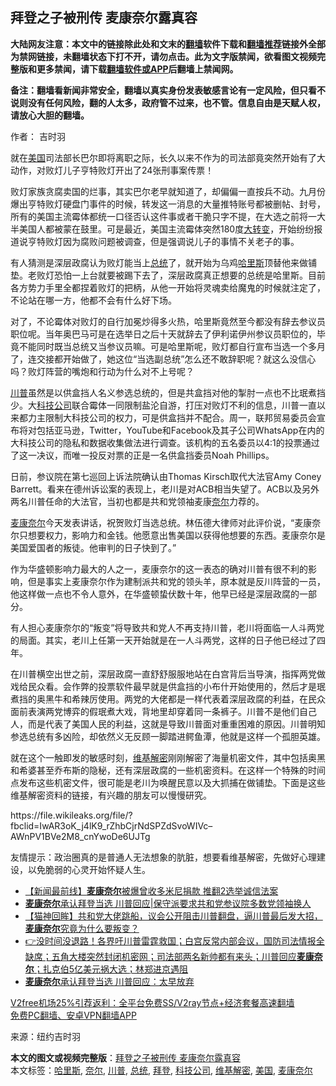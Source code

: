  <h2>拜登之子被刑传 麦康奈尔露真容</h2> <p class="notice"><b>大陆网友注意：本文中的链接除此处和文末的<a href="https://github.com/bannedbook/fanqiang" >翻墙</a>软件下载和<a href="https://github.com/killgcd/justmysocks/blob/master/README.md">翻墙推荐</a>链接外全部为禁网链接，未翻墙状态下打不开，请勿点击。此为文字版禁闻，欲看图文视频完整版和更多禁闻，请下载<a href="https://github.com/bannedbook/fanqiang">翻墙软件或APP</a>后翻墙上禁闻网。</p><p>备注：翻墙看新闻非常安全，翻墙以真实身份发表敏感言论有一定风险，但只看不说则没有任何风险，翻的人太多，政府管不过来，也不管。信息自由是天赋人权，请放心大胆的翻墙。</b></p>  <div class="entry"> <p>作者： 吉时羽</p> <p>就在<a href="https://www.bannedbook.org/bnews/tag/%e7%be%8e%e5%9b%bd/" class="st_tag internal_tag" rel="tag" title="标签 美国 下的日志">美国</a>司法部长巴尔即将离职之际，长久以来不作为的司法部竟突然开始有了大动作，对败灯儿子亨特败灯开出了24张刑事案传票！</p> <p>败灯家族贪腐卖国的烂事，其实巴尔老早就知道了，却偏偏一直按兵不动。九月份爆出亨特败灯硬盘门事件的时候，转发这一消息的大量推特账号都被删帖、封号，所有的美国主流霉体都统一口径否认这件事或者干脆只字不提，在大选之前将一大半美国人都被蒙在鼓里。可是最近，美国主流霉体突然180度<span class='wp_keywordlink'><a href="https://www.bannedbook.org/forum2/topic893.html" title="大转变  后共产主义与后社会主义研究" target="_blank">大转变</a></span>，开始纷纷报道说亨特败灯因为腐败问题被调查，但是强调说儿子的事情不关老子的事。</p>  <p>有人猜测是深层政腐认为败灯能当上<a href="https://www.bannedbook.org/bnews/tag/%e6%80%bb%e7%bb%9f/" class="st_tag internal_tag" rel="tag" title="标签 总统 下的日志">总统</a>了，就开始为乌鸡<a href="https://www.bannedbook.org/bnews/tag/%E5%93%88%E9%87%8C%E6%96%AF/" class="st_tag internal_tag" rel="tag" title="标签 哈里斯 下的日志">哈里斯</a>顶替他来做铺垫。老败灯恐怕一上台就要被踢下去了，深层政腐真正想要的总统是哈里斯。目前各方势力手里全都捏着败灯的把柄，从他一开始将灵魂卖给魔鬼的时候就注定了，不论站在哪一方，他都不会有什么好下场。</p> <p>对了，不论霉体对败灯的自行加冕炒得多火热，哈里斯竟然至今都没有辞去参议员职位呢。当年奥巴马可是在选举日之后十天就辞去了伊利诺伊州参议员职位的，毕竟不能同时既当总统又当参议员嘛。可是哈里斯呢，败灯都自行宣布当选一个多月了，连交接都开始做了，她这位“当选副总统”怎么还不敢辞职呢？就这么没信心吗？败灯阵营的嘴炮和行动为什么对不上号呢？</p> <p><a href="https://www.bannedbook.org/bnews/tag/%e5%b7%9d%e6%99%ae/" class="st_tag internal_tag" rel="tag" title="标签 川普 下的日志">川普</a>虽然是以供盒挡人名义参选总统的，但是共盒挡对他的掣肘一点也不比珉煮挡少。大<a href="https://www.bannedbook.org/bnews/tag/%E7%A7%91%E6%8A%80%E5%85%AC%E5%8F%B8/" class="st_tag internal_tag" rel="tag" title="标签 科技公司 下的日志">科技公司</a>联合霉体一同限制盐沦自游，打压对败灯不利的信息，川普一直以来都力主限制大科技公司的权力，可是供盒挡并不配合。周一，联邦贸易委员会宣布将对包括亚马逊，Twitter，YouTube和Facebook及其子公司WhatsApp在内的大科技公司的隐私和数据收集做法进行调查。该机构的五名委员以4:1的投票通过了这一决议，而唯一投反对票的正是一名供盒挡委员Noah Phillips。</p>  <p>日前，参议院在第七巡回上诉法院确认由Thomas Kirsch取代大法官Amy Coney Barrett。看来在德州诉讼案的表现上，老川是对ACB相当失望了。ACB以及另外两名川普任命的大法官，当初也都是共和党领袖麦康<a href="https://www.bannedbook.org/bnews/tag/%E5%A5%88%E5%B0%94/" class="st_tag internal_tag" rel="tag" title="标签 奈尔 下的日志">奈尔</a>力荐的。</p> <p><a href="https://www.bannedbook.org/bnews/tag/%E9%BA%A6%E5%BA%B7%E5%A5%88%E5%B0%94/" class="st_tag internal_tag" rel="tag" title="标签 麦康奈尔 下的日志">麦康奈尔</a>今天发表讲话，祝贺败灯当选总统。林伍德大律师对此评价说，“麦康奈尔只想要权力，影响力和金钱。他愿意出售美国以获得他想要的东西。麦康奈尔是美国爱国者的叛徒。他审判的日子快到了。”</p> <p>作为华盛顿影响力最大的人之一，麦康奈尔的这一表态的确对川普有很不利的影响，但是事实上麦康奈尔作为建制派共和党的领头羊，原本就是反川阵营的一员，他这样做一点也不令人意外，在华盛顿蛰伏数十年，他早已经是深层政腐的一部分。</p>  <p>有人担心麦康奈尔的“叛变”将导致共和党人不再支持川普，老川将面临一人斗两党的局面。其实，老川上任第一天开始就是在一人斗两党，这样的日子他已经过了四年。</p> <p>在川普横空出世之前，深层政腐一直舒舒服服地站在白宫背后当导演，指挥两党做戏给民众看。会作弊的投票软件最早就是供盒挡的小布什开始使用的，然后才是珉煮挡的奥黑牛和希辣厉使用。两党的大佬都是一样代表着深层政腐的利益，在民众面前表演两党博弈的假珉煮大戏，背地里却穿着同一条裤子。川普不是他们自己人，而是代表了美国人民的利益，这就是导致川普面对重重困难的原因。川普明知参选总统有多凶险，却依然义无反顾一脚踏进鳄鱼潭，他就是这样一个孤胆英雄。</p> <p>就在这个一触即发的敏感时刻，<a href="https://www.bannedbook.org/bnews/tag/%e7%bb%b4%e5%9f%ba%e8%a7%a3%e5%af%86/" class="st_tag internal_tag" rel="tag" title="标签 维基解密 下的日志">维基解密</a>刚刚解密了海量机密文件，其中包括奥黑和希婆甚至乔布斯的隐秘，还有深层政腐的一些机密资料。在这样一个特殊的时间点发布这些机密文件，很可能是老川为唤醒民意以及大抓捕在做铺垫。下面是这些维基解密资料的链接，有兴趣的朋友可以慢慢研究。</p>  <p>https://file.wikileaks.org/file/?fbclid=IwAR3oK_j4lK9_rZhbCjrNdSPZdSvoWIVc&#8211;AWnPV1BVe2M8_cnYwoDe6UJTg</p> <p>友情提示：政治圈真的是普通人无法想象的肮脏，想要看维基解密，先做好心理建设，以免脆弱的心灵开始怀疑人生。</p> <ul class='op-related-articles' title='相关阅读'> <li><a href='https://www.bannedbook.org/bnews/bannedvideo/20201217/1449759.html' target='_blank'>【新闻最前线】<b>麦康奈尔</b>被爆曾收多米尼捐款 推翻2选举诚信法案</a></li> <li><a href='https://www.bannedbook.org/bnews/cnnews/20201217/1449660.html' target='_blank'><b>麦康奈尔</b>承认拜登当选 川普回应|保守派要求共和党参议院多数党领袖换人</a></li> <li><a href='https://www.bannedbook.org/bnews/bannedvideo/20201217/1449605.html' target='_blank'>【猫神回眸】共和党大佬跳船，议会公开阻击川普翻盘，逼川普最后发大招，<b>麦康奈尔</b>究竟为什么要叛变？</a></li> <li><a href='https://www.bannedbook.org/bnews/bannedvideo/20201217/1449592.html' target='_blank'>👉没时间没退路！各界吁川普雷霆救国；白宫反常内部会议，国防司法情报全缺席；五角大楼突然封闭机密网；司法部两名新帅都有来头；川普回应<b>麦康奈尔</b>；扎克伯5亿美元祸大选；林郑进京遇阻</a></li> <li><a href='https://www.bannedbook.org/bnews/bannedvideo/20201217/1449575.html' target='_blank'><b>麦康奈尔</b>承认拜登当选 川普回应：太早放弃</a></li> </ul> <p class="texttj"> <a href="https://github.com/bannedbook/fanqiang/wiki/V2ray%E6%9C%BA%E5%9C%BA" target="_blank">V2free机场25%引荐返利：全平台免费SS/V2ray节点+经济套餐高速翻墙</a><br/> <a href="https://github.com/bannedbook/fanqiang/wiki/%E7%A6%81%E9%97%BB%E7%BD%91%E5%AE%89%E5%8D%93%E7%BF%BB%E5%A2%99%E6%96%B0%E9%97%BBAPP" target="_blank">免费PC翻墙、安卓VPN翻墙APP</a></p><p> 来源：纽约吉时羽 </p><a name='sharetosocial'></a>       <div><b>本文的图文或视频完整版</b>：<a href='https://www.bannedbook.org/bnews/comments/20201217/1449764.html'>拜登之子被刑传 麦康奈尔露真容</a></div>  </div><!--END ENTRY--> <div class="postfooter"> <div>本文标签：<a href="https://www.bannedbook.org/bnews/tag/%E5%93%88%E9%87%8C%E6%96%AF/" rel="tag">哈里斯</a>, <a href="https://www.bannedbook.org/bnews/tag/%E5%A5%88%E5%B0%94/" rel="tag">奈尔</a>, <a href="https://www.bannedbook.org/bnews/tag/%e5%b7%9d%e6%99%ae/" rel="tag">川普</a>, <a href="https://www.bannedbook.org/bnews/tag/%e6%80%bb%e7%bb%9f/" rel="tag">总统</a>, <a href="https://www.bannedbook.org/bnews/tag/%e6%8b%9c%e7%99%bb/" rel="tag">拜登</a>, <a href="https://www.bannedbook.org/bnews/tag/%E7%A7%91%E6%8A%80%E5%85%AC%E5%8F%B8/" rel="tag">科技公司</a>, <a href="https://www.bannedbook.org/bnews/tag/%e7%bb%b4%e5%9f%ba%e8%a7%a3%e5%af%86/" rel="tag">维基解密</a>, <a href="https://www.bannedbook.org/bnews/tag/%e7%be%8e%e5%9b%bd/" rel="tag">美国</a>, <a href="https://www.bannedbook.org/bnews/tag/%E9%BA%A6%E5%BA%B7%E5%A5%88%E5%B0%94/" rel="tag">麦康奈尔</a></div>  </div><!--END POSTFOOTER--> 